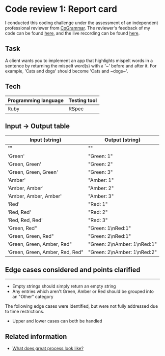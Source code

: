 # Code review 1: Report card

I conducted this coding challenge under the assessment of an independent professional reviewer from [CoGrammar](https://www.cogrammar.com/). The reviewer's feedback of my code can be found [here](Ruby/2020-03-05-Orange_Jynx_27-feedback.pdf), and the live recording can be found [here](https://www.youtube.com/watch?v=vGxOZcuRls4).

## Task

A client wants you to implement an app that highlights mispelt words in a sentence by returning the mispelt word(s) with a '~' before and after it. For example, 'Cats and dxgs' should become 'Cats and ~dxgs~'.

## Tech

| Programming language | Testing tool |
| --- |--- |
| Ruby | RSpec |

## Input -> Output table

| Input (string) | Output (string) |
| --- |--- |
| "" | "" | 
| 'Green' | "Green: 1" | 
| 'Green, Green' |  "Green: 2" | 
| 'Green, Green, Green' |  "Green: 3" | 
| 'Amber' |  "Amber: 1" | 
| 'Amber, Amber' |  "Amber: 2" | 
| 'Amber, Amber, Amber' |  "Amber: 3" | 
| 'Red' |  "Red: 1" | 
| 'Red, Red' |  "Red: 2" | 
| 'Red, Red, Red' |  "Red: 3" | 
| 'Green, Red" |  "Green: 1\nRed:1" | 
| 'Green, Green, Red" |  "Green: 2\nRed:1" | 
| 'Green, Green, Amber, Red" | "Green: 2\nAmber: 1\nRed:1" | 
| 'Green, Green, Amber, Red, Red" | "Green: 2\nAmber: 1\nRed:2" | 

## Edge cases considered and points clarified
---------
- Empty strings should simply return an empty string
- Any entries which aren't Green, Amber or Red should be grouped into an "Other" category

The following edge cases were identified, but were not fully addressed due to time restrictions.
- Upper and lower cases can both be handled

## Related information

- [What does great process look like?](https://github.com/makersacademy/skills-workshops/blob/master/process_review/observation_guidance.md)

